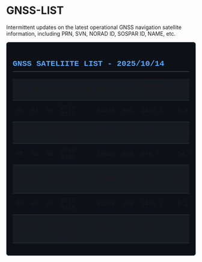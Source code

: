 # GNSS-LIST
Intermittent updates on the latest operational GNSS navigation satellite information, including PRN, SVN, NORAD ID, SOSPAR ID, NAME, etc.

<div style="font-family: 'Courier New', Courier, monospace; color: #c0c0c0; background-color: #0d1117; border: 1px solid #30363d; border-radius: 6px; padding: 16px;">
<h2 style="color: #58a6ff; border-bottom: 2px solid #30363d; padding-bottom: 8px;">GNSS SATELIITE LIST - 2025/10/14</h2>
<table style="width: 100%; border-collapse: collapse; text-align: left; table-layout: auto;">
    <thead>
        <tr style="background-color: #161b22;">
            <th style="padding: 10px; border-bottom: 1px solid #30363d;">TP</th>
            <th style="padding: 10px; border-bottom: 1px solid #30363d;">PN</th>
            <th style="padding: 10px; border-bottom: 1px solid #30363d;">SN</th>
            <th style="padding: 10px; border-bottom: 1px solid #30363d; width: 140px;">COSPARID</th>
            <th style="padding: 10px; border-bottom: 1px solid #30363d;">NORAD</th>
            <th style="padding: 10px; border-bottom: 1px solid #30363d;">ORG</th>
            <th style="padding: 10px; border-bottom: 1px solid #30363d;">PERIOD<br>(MINUTE)</th>
            <th style="padding: 10px; border-bottom: 1px solid #30363d;">INC<br>(DEGREE)</th>
            <th style="padding: 10px; border-bottom: 1px solid #30363d;">PERIGEE<br>(KM)</th>
            <th style="padding: 10px; border-bottom: 1px solid #30363d;">APOGEE<br>(KM)</th>
            <th style="padding: 10px; border-bottom: 1px solid #30363d;">LAUNCH DATE</th>
            <th style="padding: 10px; border-bottom: 1px solid #30363d;">NAME</th>
        </tr>
    </thead>
    <tbody>
        <tr style="background-color: #0d1117;">
            <td style="padding: 10px; border-bottom: 1px solid #30363d;">PC</td>
            <td style="padding: 10px; border-bottom: 1px solid #30363d;">01</td>
            <td style="padding: 10px; border-bottom: 1px solid #30363d;">00</td>
            <td style="padding: 10px; border-bottom: 1px solid #30363d;">2019-027A</td>
            <td style="padding: 10px; border-bottom: 1px solid #30363d;">44231</td>
            <td style="padding: 10px; border-bottom: 1px solid #30363d;">PRC</td>
            <td style="padding: 10px; border-bottom: 1px solid #30363d;">1436.2</td>
            <td style="padding: 10px; border-bottom: 1px solid #30363d;">0.3</td>
            <td style="padding: 10px; border-bottom: 1px solid #30363d;">35758</td>
            <td style="padding: 10px; border-bottom: 1px solid #30363d;">35818</td>
            <td style="padding: 10px; border-bottom: 1px solid #30363d;">2019 05 17</td>
            <td style="padding: 10px; border-bottom: 1px solid #30363d;">BEIDOU 2 G8</td>
        </tr>
        <tr style="background-color: #161b22;">
            <td style="padding: 10px; border-bottom: 1px solid #30363d;">PC</td>
            <td style="padding: 10px; border-bottom: 1px solid #30363d;">02</td>
            <td style="padding: 10px; border-bottom: 1px solid #30363d;">00</td>
            <td style="padding: 10px; border-bottom: 1px solid #30363d;">2012-059A</td>
            <td style="padding: 10px; border-bottom: 1px solid #30363d;">38953</td>
            <td style="padding: 10px; border-bottom: 1px solid #30363d;">PRC</td>
            <td style="padding: 10px; border-bottom: 1px solid #30363d;">1436.1</td>
            <td style="padding: 10px; border-bottom: 1px solid #30363d;">1.2</td>
            <td style="padding: 10px; border-bottom: 1px solid #30363d;">35739</td>
            <td style="padding: 10px; border-bottom: 1px solid #30363d;">35835</td>
            <td style="padding: 10px; border-bottom: 1px solid #30363d;">2012 10 25</td>
            <td style="padding: 10px; border-bottom: 1px solid #30363d;">BEIDOU 16</td>
        </tr>
        <tr style="background-color: #0d1117;">
            <td style="padding: 10px; border-bottom: 1px solid #30363d;">PE</td>
            <td style="padding: 10px; border-bottom: 1px solid #30363d;">06</td>
            <td style="padding: 10px; border-bottom: 1px solid #30363d;">00</td>
            <td style="padding: 10px; border-bottom: 1px solid #30363d;">2024-079C</td>
            <td style="padding: 10px; border-bottom: 1px solid #30363d;">59600</td>
            <td style="padding: 10px; border-bottom: 1px solid #30363d;">ESA</td>
            <td style="padding: 10px; border-bottom: 1px solid #30363d;">844.7</td>
            <td style="padding: 10px; border-bottom: 1px solid #30363d;">54.9</td>
            <td style="padding: 10px; border-bottom: 1px solid #30363d;">23216</td>
            <td style="padding: 10px; border-bottom: 1px solid #30363d;">23228</td>
            <td style="padding: 10px; border-bottom: 1px solid #30363d;">2024 04 28</td>
            <td style="padding: 10px; border-bottom: 1px solid #30363d;">GALILEO 30 (10E)</td>
        </tr>
        <tr style="background-color: #161b22;">
            <td style="padding: 10px; border-bottom: 1px solid #30363d;">PG</td>
            <td style="padding: 10px; border-bottom: 1px solid #30363d;">01</td>
            <td style="padding: 10px; border-bottom: 1px solid #30363d;">80</td>
            <td style="padding: 10px; border-bottom: 1px solid #30363d;">2024-242A</td>
            <td style="padding: 10px; border-bottom: 1px solid #30363d;">62339</td>
            <td style="padding: 10px; border-bottom: 1px solid #30363d;">US</td>
            <td style="padding: 10px; border-bottom: 1px solid #30363d;">718.0</td>
            <td style="padding: 10px; border-bottom: 1px solid #30363d;">55.0</td>
            <td style="padding: 10px; border-bottom: 1px solid #30363d;">20167</td>
            <td style="padding: 10px; border-bottom: 1px solid #30363d;">20199</td>
            <td style="padding: 10px; border-bottom: 1px solid #30363d;">2024 12 17</td>
            <td style="padding: 10px; border-bottom: 1px solid #30363d;">NAVSTAR 83 (USA 440)</td>
        </tr>
        <tr style="background-color: #0d1117;">
            <td style="padding: 10px; border-bottom: 1px solid #30363d;">PJ</td>
            <td style="padding: 10px; border-bottom: 1px solid #30363d;">08</td>
            <td style="padding: 10px; border-bottom: 1px solid #30363d;">00</td>
            <td style="padding: 10px; border-bottom: 1px solid #30363d;">2025-023A</td>
            <td style="padding: 10px; border-bottom: 1px solid #30363d;">62876</td>
            <td style="padding: 10px; border-bottom: 1px solid #30363d;">JPN</td>
            <td style="padding: 10px; border-bottom: 1px solid #30363d;">1436.1</td>
            <td style="padding: 10px; border-bottom: 1px solid #30363d;">0.1</td>
            <td style="padding: 10px; border-bottom: 1px solid #30363d;">35779</td>
            <td style="padding: 10px; border-bottom: 1px solid #30363d;">35793</td>
            <td style="padding: 10px; border-bottom: 1px solid #30363d;">2025 02 02</td>
            <td style="padding: 10px; border-bottom: 1px solid #30363d;">QZS-6</td>
        </tr>
        <tr style="background-color: #161b22;">
            <td style="padding: 10px; border-bottom: 1px solid #30363d;">PR</td>
            <td style="padding: 10px; border-bottom: 1px solid #30363d;">24</td>
            <td style="padding: 10px; border-bottom: 1px solid #30363d;">00</td>
            <td style="padding: 10px; border-bottom: 1px solid #30363d;">2020-018A</td>
            <td style="padding: 10px; border-bottom: 1px solid #30363d;">45358</td>
            <td style="padding: 10px; border-bottom: 1px solid #30363d;">CIS</td>
            <td style="padding: 10px; border-bottom: 1px solid #30363d;">675.7</td>
            <td style="padding: 10px; border-bottom: 1px solid #30363d;">64.9</td>
            <td style="padding: 10px; border-bottom: 1px solid #30363d;">19112</td>
            <td style="padding: 10px; border-bottom: 1px solid #30363d;">19147</td>
            <td style="padding: 10px; border-bottom: 1px solid #30363d;">2020 03 16</td>
            <td style="padding: 10px; border-bottom: 1px solid #30363d;">COSMOS 2545 (GLONASS)</td>
        </tr>
        </tbody>
</table>
</div>
